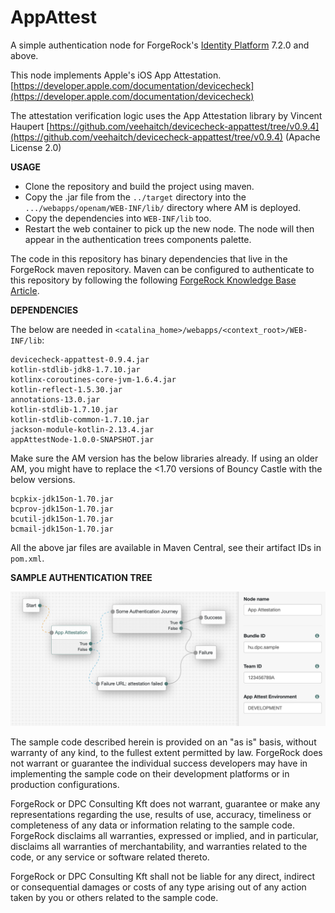 <!--
 * The contents of this file are subject to the terms of the Common Development and
 * Distribution License (the License). You may not use this file except in compliance with the
 * License.
 *
 * You can obtain a copy of the License at legal/CDDLv1.0.txt. See the License for the
 * specific language governing permission and limitations under the License.
 *
 * When distributing Covered Software, include this CDDL Header Notice in each file and include
 * the License file at legal/CDDLv1.0.txt. If applicable, add the following below the CDDL
 * Header, with the fields enclosed by brackets [] replaced by your own identifying
 * information: "Portions copyright [year] [name of copyright owner]".
 *
 * Copyright 2022 ForgeRock AS.
 *
 * Portions Copyright 2023 DPC Consulting Kft
 *
 * Includes App Attestation library by Vincent Haupert
 * from https://github.com/veehaitch/devicecheck-appattest/tree/v0.9.4 (Apache License 2.0)
 *
-->
# AppAttest

A simple authentication node for ForgeRock's [Identity Platform][forgerock_platform] 7.2.0 and above. 

This node implements Apple's iOS App Attestation. [https://developer.apple.com/documentation/devicecheck](https://developer.apple.com/documentation/devicecheck)

The attestation verification logic uses the App Attestation library by Vincent Haupert [https://github.com/veehaitch/devicecheck-appattest/tree/v0.9.4](https://github.com/veehaitch/devicecheck-appattest/tree/v0.9.4) (Apache License 2.0)

**USAGE**

- Clone the repository and build the project using maven. 
- Copy the .jar file from the `../target` directory into the `.../webapps/openam/WEB-INF/lib/` directory where AM is deployed.  
- Copy the dependencies into `WEB-INF/lib` too.
- Restart the web container to pick up the new node.  The node will then appear in the authentication trees components palette.


The code in this repository has binary dependencies that live in the ForgeRock maven repository. Maven can be configured to authenticate to this repository by following the following [ForgeRock Knowledge Base Article](https://backstage.forgerock.com/knowledge/kb/article/a74096897).

**DEPENDENCIES**

The below are needed in `<catalina_home>/webapps/<context_root>/WEB-INF/lib`:

```shell
devicecheck-appattest-0.9.4.jar
kotlin-stdlib-jdk8-1.7.10.jar
kotlinx-coroutines-core-jvm-1.6.4.jar
kotlin-reflect-1.5.30.jar
annotations-13.0.jar
kotlin-stdlib-1.7.10.jar
kotlin-stdlib-common-1.7.10.jar
jackson-module-kotlin-2.13.4.jar
appAttestNode-1.0.0-SNAPSHOT.jar
```

Make sure the AM version has the below libraries already. If using an older AM, you might have to replace the <1.70 versions of Bouncy Castle with the below versions.
```shell
bcpkix-jdk15on-1.70.jar
bcprov-jdk15on-1.70.jar
bcutil-jdk15on-1.70.jar
bcmail-jdk15on-1.70.jar
```

All the above jar files are available in Maven Central, see their artifact IDs in `pom.xml`.

**SAMPLE AUTHENTICATION TREE**

![ScreenShot](./example.png)

        
The sample code described herein is provided on an "as is" basis, without warranty of any kind, to the fullest extent permitted by law. ForgeRock does not warrant or guarantee the individual success developers may have in implementing the sample code on their development platforms or in production configurations.

ForgeRock or DPC Consulting Kft does not warrant, guarantee or make any representations regarding the use, results of use, accuracy, timeliness or completeness of any data or information relating to the sample code. ForgeRock disclaims all warranties, expressed or implied, and in particular, disclaims all warranties of merchantability, and warranties related to the code, or any service or software related thereto.

ForgeRock or DPC Consulting Kft shall not be liable for any direct, indirect or consequential damages or costs of any type arising out of any action taken by you or others related to the sample code.

[forgerock_platform]: https://www.forgerock.com/platform/  

